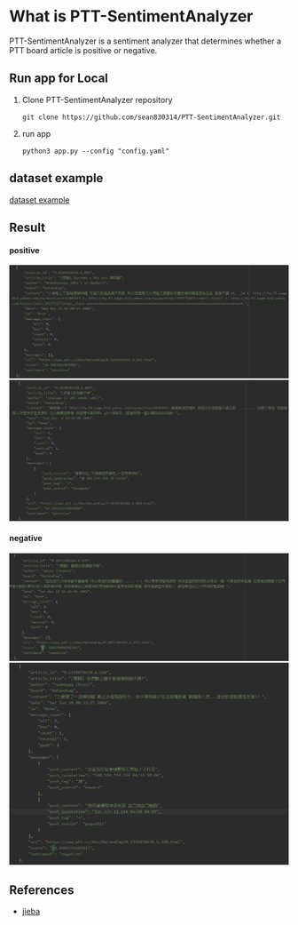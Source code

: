 # What is PTT-SentimentAnalyzer

PTT-SentimentAnalyzer is a sentiment analyzer that determines whether a PTT board article is positive or negative.

## Run app for Local

1. Clone PTT-SentimentAnalyzer repository
    ```shell
    git clone https://github.com/sean830314/PTT-SentimentAnalyzer.git
    ```
2. run app
    ```shell
    python3 app.py --config "config.yaml"
    ```
## dataset example
[dataset example](./data)

## Result

#### positive

![avatar](./png/pos.PNG)
![avatar](./png/pos2.PNG)

#### negative

![avatar](./png/neg.PNG)
![avatar](./png/neg2.PNG)
## References
- [jieba](https://github.com/fxsjy/jieba)

